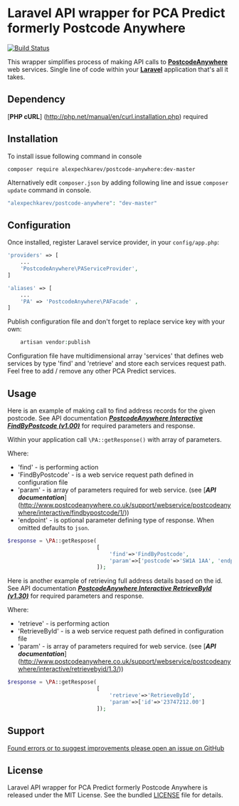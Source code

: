 # Laravel API wrapper for PCA Predict formerly Postcode Anywhere

[![Build Status](https://travis-ci.org/alexpechkarev/postcode-anywhere.svg?branch=master)](https://travis-ci.org/alexpechkarev/postcode-anywhere)

This wrapper simplifies process of making API calls to [**PostcodeAnywhere**](http://www.postcodeanywhere.co.uk/)  web services.
Single line of code within your [**Laravel**](http://laravel.com/) application that's all it takes.


Dependency
------------
[**PHP cURL**] (http://php.net/manual/en/curl.installation.php) required


Installation
------------

To install issue following command in console
```
composer require alexpechkarev/postcode-anywhere:dev-master
```

Alternatively edit `composer.json` by adding following line and issue `composer update` command in console.

```php
"alexpechkarev/postcode-anywhere": "dev-master"
```


Configuration
-------------

Once installed, register Laravel service provider, in your `config/app.php`:

```php
'providers' => [
	...
    'PostcodeAnywhere\PAServiceProvider',
]

'aliases' => [
	...
    'PA' => 'PostcodeAnywhere\PAFacade' ,
]
```

Publish configuration file and don't forget to replace service key with your own:

```php 
    artisan vendor:publish
``` 



Configuration file have multidimensional array 'services' that defines web services by type 'find' and 'retrieve' and store each services request path. Feel free to add / remove any other PCA Predict services. 


Usage
-----
Here is an example of making call to find address records for the given postcode. 
See API documentation [***PostcodeAnywhere Interactive FindByPostcode (v1.00)***](http://www.postcodeanywhere.co.uk/support/webservice/postcodeanywhere/interactive/findbypostcode/1/) for required parameters and response.

Within your application call `\PA::getResponse()` with array of parameters. 

Where:
- 'find' - is performing action
- 'FindByPostcode' - is a web service request path defined in configuration file
- 'param' - is array of parameters required for web service. (see [***API documentation***] (http://www.postcodeanywhere.co.uk/support/webservice/postcodeanywhere/interactive/findbypostcode/1/))
- 'endpoint' - is optional parameter defining type of response. When omitted defaults to `json`.

```php
$response = \PA::getRespose(
                            [
                                'find'=>'FindByPostcode', 
                                'param'=>['postcode'=>'SW1A 1AA', 'endpoint'=>'json']
                            ]);
```

Here is another example of retrieving full address details based on the id. 
See API documentation [***PostcodeAnywhere Interactive RetrieveById (v1.30)***](http://www.postcodeanywhere.co.uk/support/webservice/postcodeanywhere/interactive/retrievebyid/1.3/) for required parameters and response.

Where:
- 'retrieve' - is performing action
- 'RetrieveById' - is a web service request path defined in configuration file
- 'param' - is array of parameters required for web service. (see [***API documentation***] (http://www.postcodeanywhere.co.uk/support/webservice/postcodeanywhere/interactive/retrievebyid/1.3/))

```php
$response = \PA::getRespose(
                            [
                                'retrieve'=>'RetrieveById', 
                                'param'=>['id'=>'23747212.00'] 
                            ]);
```



Support
-------

[Found errors or to suggest improvements please open an issue on GitHub](https://github.com/alexpechkarev/postcode-anywhere/issues)


License
-------

Laravel API wrapper for PCA Predict formerly Postcode Anywhere is released under the MIT License. See the bundled
[LICENSE](https://github.com/alexpechkarev/postcode-anywhere/blob/master/LICENSE)
file for details.
